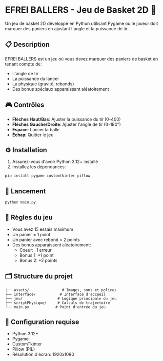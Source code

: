 # EFREI BALLERS - Jeu de Basket 2D 🏀

Un jeu de basket 2D développé en Python utilisant Pygame où le joueur doit marquer des paniers en ajustant l'angle et la puissance de tir.

## 📋 Description

EFREI BALLERS est un jeu où vous devez marquer des paniers de basket en tenant compte de:
- L'angle de tir
- La puissance du lancer
- La physique (gravité, rebonds)
- Des bonus spéciaux apparaissant aléatoirement

## 🎮 Contrôles

- **Flèches Haut/Bas**: Ajuster la puissance du tir (0-400)
- **Flèches Gauche/Droite**: Ajuster l'angle de tir (0-180°) 
- **Espace**: Lancer la balle
- **Échap**: Quitter le jeu

## ⚙️ Installation

1. Assurez-vous d'avoir Python 3.12+ installé
2. Installez les dépendances:
```sh
pip install pygame customtkinter pillow
```

## 🚀 Lancement

```sh
python main.py
```

## 🎯 Règles du jeu

- Vous avez 15 essais maximum
- Un panier = 1 point
- Un panier avec rebond = 2 points
- Des bonus apparaissent aléatoirement:
  - Coeur: -1 erreur
  - Bonus 1: +1 point
  - Bonus 2: +2 points

## 🗂️ Structure du projet

```
├── assets/               # Images, sons et polices
├── interface/           # Interface d'accueil
├── jeu/                # Logique principale du jeu
├── scriptPhysique/     # Calculs de trajectoire
└── main.py            # Point d'entrée du jeu
```

## 🔧 Configuration requise

- Python 3.12+
- Pygame
- CustomTkinter
- Pillow (PIL)
- Résolution d'écran: 1920x1080
